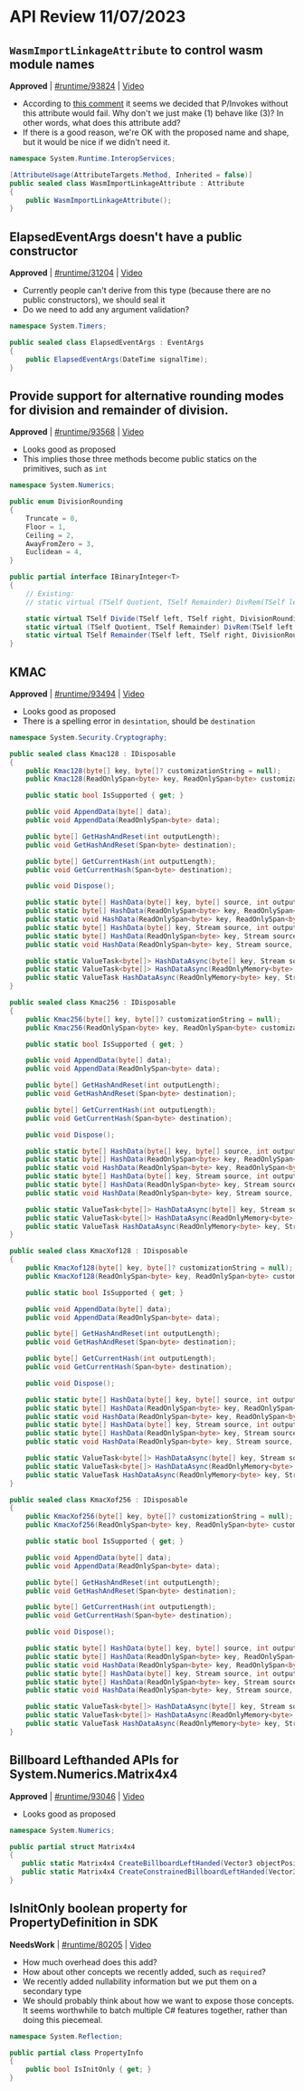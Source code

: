 # API Review 11/07/2023

## `WasmImportLinkageAttribute` to control wasm module names

**Approved** | [#runtime/93824](https://github.com/dotnet/runtime/issues/93824#issuecomment-1777684948) | [Video](https://www.youtube.com/watch?v=5FVp8Mjuoog&t=0h0m0s)

* According to [this comment](https://github.com/dotnet/runtimelab/issues/2414#issuecomment-1772551025) it seems we decided that P/Invokes without this attribute would fail. Why don't we just make (1) behave like (3)? In other words, what does this attribute add?
* If there is a good reason, we're OK with the proposed name and shape, but it would be nice if we didn't need it.

```cs
namespace System.Runtime.InteropServices;

[AttributeUsage(AttributeTargets.Method, Inherited = false)]
public sealed class WasmImportLinkageAttribute : Attribute
{
    public WasmImportLinkageAttribute();
}
```
## ElapsedEventArgs doesn't have a public constructor

**Approved** | [#runtime/31204](https://github.com/dotnet/runtime/issues/31204#issuecomment-1799532061) | [Video](https://www.youtube.com/watch?v=5FVp8Mjuoog&t=0h32m29s)

* Currently people can't derive from this type (because there are no public constructors), we should seal it
* Do we need to add any argument validation?

```cs
namespace System.Timers;

public sealed class ElapsedEventArgs : EventArgs
{
    public ElapsedEventArgs(DateTime signalTime);
}
```
## Provide support for alternative rounding modes for division and remainder of division.

**Approved** | [#runtime/93568](https://github.com/dotnet/runtime/issues/93568#issuecomment-1799599570) | [Video](https://www.youtube.com/watch?v=5FVp8Mjuoog&t=0h40m14s)

* Looks good as proposed
* This implies those three methods become public statics on the primitives, such as `int`

```cs
namespace System.Numerics;

public enum DivisionRounding
{
    Truncate = 0,
    Floor = 1,
    Ceiling = 2,
    AwayFromZero = 3,
    Euclidean = 4,
}

public partial interface IBinaryInteger<T>
{
    // Existing:
    // static virtual (TSelf Quotient, TSelf Remainder) DivRem(TSelf left, TSelf right);

    static virtual TSelf Divide(TSelf left, TSelf right, DivisionRounding mode);
    static virtual (TSelf Quotient, TSelf Remainder) DivRem(TSelf left, TSelf right, DivisionRounding mode);
    static virtual TSelf Remainder(TSelf left, TSelf right, DivisionRounding mode);
}
```
## KMAC

**Approved** | [#runtime/93494](https://github.com/dotnet/runtime/issues/93494#issuecomment-1799778242) | [Video](https://www.youtube.com/watch?v=5FVp8Mjuoog&t=0h57m50s)

* Looks good as proposed
* There is a spelling error in `desintation`, should be `destination`

```cs
namespace System.Security.Cryptography;

public sealed class Kmac128 : IDisposable
{
    public Kmac128(byte[] key, byte[]? customizationString = null);
    public Kmac128(ReadOnlySpan<byte> key, ReadOnlySpan<byte> customizationString = default);

    public static bool IsSupported { get; }

    public void AppendData(byte[] data);
    public void AppendData(ReadOnlySpan<byte> data);

    public byte[] GetHashAndReset(int outputLength);
    public void GetHashAndReset(Span<byte> destination);

    public byte[] GetCurrentHash(int outputLength);
    public void GetCurrentHash(Span<byte> destination);

    public void Dispose();

    public static byte[] HashData(byte[] key, byte[] source, int outputLength, byte[]? customizationString = null);
    public static byte[] HashData(ReadOnlySpan<byte> key, ReadOnlySpan<byte> source, int outputLength, ReadOnlySpan<byte> customizationString = default);
    public static void HashData(ReadOnlySpan<byte> key, ReadOnlySpan<byte> source, Span<byte> destination, ReadOnlySpan<byte> customizationString = default);
    public static byte[] HashData(byte[] key, Stream source, int outputLength, byte[]? customizationString = null);
    public static byte[] HashData(ReadOnlySpan<byte> key, Stream source, int outputLength, ReadOnlySpan<byte> customizationString = default);
    public static void HashData(ReadOnlySpan<byte> key, Stream source, Span<byte> destination, ReadOnlySpan<byte> customizationString = default);

    public static ValueTask<byte[]> HashDataAsync(byte[] key, Stream source, int outputLength, byte[]? customizationString = null, CancellationToken cancellationToken = default);
    public static ValueTask<byte[]> HashDataAsync(ReadOnlyMemory<byte> key, Stream source, int outputLength, ReadOnlyMemory<byte> customizationString = default, CancellationToken cancellationToken = default);
    public static ValueTask HashDataAsync(ReadOnlyMemory<byte> key, Stream source, Memory<byte> destination, ReadOnlyMemory<byte> customizationString = default, CancellationToken cancellationToken = default);
}

public sealed class Kmac256 : IDisposable
{
    public Kmac256(byte[] key, byte[]? customizationString = null);
    public Kmac256(ReadOnlySpan<byte> key, ReadOnlySpan<byte> customizationString = default);

    public static bool IsSupported { get; }

    public void AppendData(byte[] data);
    public void AppendData(ReadOnlySpan<byte> data);

    public byte[] GetHashAndReset(int outputLength);
    public void GetHashAndReset(Span<byte> destination);

    public byte[] GetCurrentHash(int outputLength);
    public void GetCurrentHash(Span<byte> destination);

    public void Dispose();

    public static byte[] HashData(byte[] key, byte[] source, int outputLength, byte[]? customizationString = null);
    public static byte[] HashData(ReadOnlySpan<byte> key, ReadOnlySpan<byte> source, int outputLength, ReadOnlySpan<byte> customizationString = default);
    public static void HashData(ReadOnlySpan<byte> key, ReadOnlySpan<byte> source, Span<byte> destination, ReadOnlySpan<byte> customizationString = default);
    public static byte[] HashData(byte[] key, Stream source, int outputLength, byte[]? customizationString = null);
    public static byte[] HashData(ReadOnlySpan<byte> key, Stream source, int outputLength, ReadOnlySpan<byte> customizationString = default);
    public static void HashData(ReadOnlySpan<byte> key, Stream source, Span<byte> destination, ReadOnlySpan<byte> customizationString = default);

    public static ValueTask<byte[]> HashDataAsync(byte[] key, Stream source, int outputLength, byte[]? customizationString = null, CancellationToken cancellationToken = default);
    public static ValueTask<byte[]> HashDataAsync(ReadOnlyMemory<byte> key, Stream source, int outputLength, ReadOnlyMemory<byte> customizationString = default, CancellationToken cancellationToken = default);
    public static ValueTask HashDataAsync(ReadOnlyMemory<byte> key, Stream source, Memory<byte> destination, ReadOnlyMemory<byte> customizationString = default, CancellationToken cancellationToken = default);
}

public sealed class KmacXof128 : IDisposable
{
    public KmacXof128(byte[] key, byte[]? customizationString = null);
    public KmacXof128(ReadOnlySpan<byte> key, ReadOnlySpan<byte> customizationString = default);

    public static bool IsSupported { get; }

    public void AppendData(byte[] data);
    public void AppendData(ReadOnlySpan<byte> data);

    public byte[] GetHashAndReset(int outputLength);
    public void GetHashAndReset(Span<byte> destination);

    public byte[] GetCurrentHash(int outputLength);
    public void GetCurrentHash(Span<byte> destination);

    public void Dispose();

    public static byte[] HashData(byte[] key, byte[] source, int outputLength, byte[]? customizationString = null);
    public static byte[] HashData(ReadOnlySpan<byte> key, ReadOnlySpan<byte> source, int outputLength, ReadOnlySpan<byte> customizationString = default);
    public static void HashData(ReadOnlySpan<byte> key, ReadOnlySpan<byte> source, Span<byte> destination, ReadOnlySpan<byte> customizationString = default);
    public static byte[] HashData(byte[] key, Stream source, int outputLength, byte[]? customizationString = null);
    public static byte[] HashData(ReadOnlySpan<byte> key, Stream source, int outputLength, ReadOnlySpan<byte> customizationString = default);
    public static void HashData(ReadOnlySpan<byte> key, Stream source, Span<byte> destination, ReadOnlySpan<byte> customizationString = default);

    public static ValueTask<byte[]> HashDataAsync(byte[] key, Stream source, int outputLength, byte[]? customizationString = null, CancellationToken cancellationToken = default);
    public static ValueTask<byte[]> HashDataAsync(ReadOnlyMemory<byte> key, Stream source, int outputLength, ReadOnlyMemory<byte> customizationString = default, CancellationToken cancellationToken = default);
    public static ValueTask HashDataAsync(ReadOnlyMemory<byte> key, Stream source, Memory<byte> destination, ReadOnlyMemory<byte> customizationString = default, CancellationToken cancellationToken = default);
}

public sealed class KmacXof256 : IDisposable
{
    public KmacXof256(byte[] key, byte[]? customizationString = null);
    public KmacXof256(ReadOnlySpan<byte> key, ReadOnlySpan<byte> customizationString = default);

    public static bool IsSupported { get; }

    public void AppendData(byte[] data);
    public void AppendData(ReadOnlySpan<byte> data);

    public byte[] GetHashAndReset(int outputLength);
    public void GetHashAndReset(Span<byte> destination);

    public byte[] GetCurrentHash(int outputLength);
    public void GetCurrentHash(Span<byte> destination);

    public void Dispose();

    public static byte[] HashData(byte[] key, byte[] source, int outputLength, byte[]? customizationString = null);
    public static byte[] HashData(ReadOnlySpan<byte> key, ReadOnlySpan<byte> source, int outputLength, ReadOnlySpan<byte> customizationString = default);
    public static void HashData(ReadOnlySpan<byte> key, ReadOnlySpan<byte> source, Span<byte> destination, ReadOnlySpan<byte> customizationString = default);
    public static byte[] HashData(byte[] key, Stream source, int outputLength, byte[]? customizationString = null);
    public static byte[] HashData(ReadOnlySpan<byte> key, Stream source, int outputLength, ReadOnlySpan<byte> customizationString = default);
    public static void HashData(ReadOnlySpan<byte> key, Stream source, Span<byte> destination, ReadOnlySpan<byte> customizationString = default);

    public static ValueTask<byte[]> HashDataAsync(byte[] key, Stream source, int outputLength, byte[]? customizationString = null, CancellationToken cancellationToken = default);
    public static ValueTask<byte[]> HashDataAsync(ReadOnlyMemory<byte> key, Stream source, int outputLength, ReadOnlyMemory<byte> customizationString = default, CancellationToken cancellationToken = default);
    public static ValueTask HashDataAsync(ReadOnlyMemory<byte> key, Stream source, Memory<byte> destination, ReadOnlyMemory<byte> customizationString = default, CancellationToken cancellationToken = default);
}
```
## Billboard Lefthanded APIs for System.Numerics.Matrix4x4

**Approved** | [#runtime/93046](https://github.com/dotnet/runtime/issues/93046#issuecomment-1799787827) | [Video](https://www.youtube.com/watch?v=5FVp8Mjuoog&t=1h33m53s)

* Looks good as proposed

```cs
namespace System.Numerics;

public partial struct Matrix4x4
{
   public static Matrix4x4 CreateBillboardLeftHanded(Vector3 objectPosition, Vector3 cameraPosition, Vector3 cameraUpVector, Vector3 cameraForwardVector);
   public static Matrix4x4 CreateConstrainedBillboardLeftHanded(Vector3 objectPosition, Vector3 cameraPosition, Vector3 rotateAxis, Vector3 cameraForwardVector, Vector3 objectForwardVector);
}
```
## IsInitOnly boolean property for PropertyDefinition in SDK

**NeedsWork** | [#runtime/80205](https://github.com/dotnet/runtime/issues/80205#issuecomment-1799818209) | [Video](https://www.youtube.com/watch?v=5FVp8Mjuoog&t=1h42m53s)

* How much overhead does this add?
* How about other concepts we recently added, such as `required`?
* We recently added nullability information but we put them on a secondary type
* We should probably think about how we want to expose those concepts. It seems worthwhile to batch multiple C# features together, rather than doing this piecemeal.

```cs
namespace System.Reflection;

public partial class PropertyInfo
{
    public bool IsInitOnly { get; }
}
```
